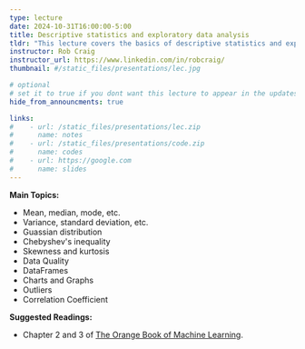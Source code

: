 ```yaml
---
type: lecture
date: 2024-10-31T16:00:00-5:00
title: Descriptive statistics and exploratory data analysis
tldr: "This lecture covers the basics of descriptive statistics and exploratory data analysis."
instructor: Rob Craig
instructor_url: https://www.linkedin.com/in/robcraig/
thumbnail: #/static_files/presentations/lec.jpg

# optional
# set it to true if you dont want this lecture to appear in the updates section
hide_from_announcments: true

links: 
#    - url: /static_files/presentations/lec.zip
#      name: notes
#    - url: /static_files/presentations/code.zip
#      name: codes
#    - url: https://google.com
#      name: slides
---
```

**Main Topics:**
- Mean, median, mode, etc.
- Variance, standard deviation, etc.
- Guassian distribution
- Chebyshev's inequality
- Skewness and kurtosis
- Data Quality
- DataFrames
- Charts and Graphs
- Outliers
- Correlation Coefficient

**Suggested Readings:**
- Chapter 2 and 3 of [The Orange Book of Machine Learning](https://leanpub.com/TOBoML).